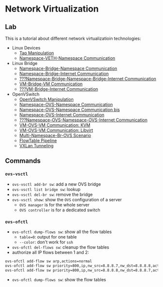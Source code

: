 # Network Virtualization

## Lab
This is a tutorial about different network virtualizatioin technologies:
- Linux Devices
  - [Tap Manipulation](lab_linux-device/tap/tap.md)
  - [Namespace-VETH-Namespace Communication](lab_linux-device/veth/ns-veth-ns.md)
- Linux Bridge
  - [Namespace-Bridge-Namespace Communication](lab_linux-bridge/ns-br-ns.md)
  - [Namespace-Bridge-Internet Communication](lab_linux-bridge/ns-br-ext.md)
  - [???Namespace-Bridge-Namespace-Bridge-Internet Communication]()
  - [VM-Bridge-VM Communication](lab_linux-bridge/vm-br-vm-kvm.md)
  - [???VM-Bridge-Internet Communication]()
- OpenVSwitch
  - [OpenVSwitch Manipulation](lab_ovs/ovs-manipulation.md)
  - [Namespace-OVS-Namespace Communication](lab_ovs/ns-ovs-ns.md)
  - [Namespace-OVS-Namespace Communication bis](lab_ovs/ns-ovs-ns-bis.md)
  - [Namespace-OVS-Internet Communication](lab_ovs/ns-ovs-ext.md)
  - [???Namespace-OVS-Namespace-OVS-Internet Communication]()
  - [VM-OVS-VM Communication: KVM](lab_ovs/vm-ovs-vm-kvm.md)
  - [VM-OVS-VM Communication: Libvirt](lab_ovs/vm-ovs-vm-libvirt/vm-ovs-vm-libvirt.md)
  - [Multi-Namespace-Br-OVS Scenario](lab_ovs/multi-ns-br-ovs.md)
  - [FlowTable Pipeline](lab_ovs/ovs-pipeline.md)
  - [VXLan Tunneling](lab_ovs/tunneling/ovs-tunneling.md)
  
## Commands
### `ovs-vsctl`
- `ovs-vsctl add-br sw`: add a new OVS bridge 
- `ovs-vsctl list bridge sw`: lookup
- `ovs-vsctl del-br sw`: remove the bridge
- `ovs-vsctl show`: show the `OVS` configuration of a server
  - `OVS manager` is for the whole server
  - `OVS controller` is for a dedicated switch

### `ovs-ofctl`
- `ovs-ofctl dump-flows sw`: show all the flow tables
  - `table=0`: output for one table
  - `--color`: don't work for `ssh`
- `ovs-ofctl del-flows sw`: cleanup the flow tables
- authorize all IP flows between 1 and 2:
```bash
ovs-ofctl add-flow sw arp,actions=normal
ovs-ofctl add-flow sw priority=800,ip,nw_src=8.8.8.7,nw_dst=8.8.8.8,actions=normal
ovs-ofctl add-flow sw priority=800,ip,nw_src=8.8.8.8,nw_dst=8.8.8.7,actions=normal
```
- `ovs-ofctl dump-flows sw`: show the flow tables
